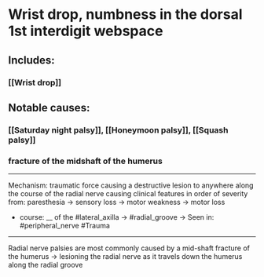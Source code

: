 # Wrist drop, numbness in the dorsal 1st interdigit webspace 
## Includes:
### [[Wrist drop]] 
## Notable causes:
### [[Saturday night palsy]], [[Honeymoon palsy]], [[Squash palsy]]
### fracture of the midshaft of the humerus 
---
Mechanism: traumatic force causing a destructive lesion to anywhere along the course of the radial nerve causing clinical features in order of severity from: paresthesia -> sensory loss -> motor weakness -> motor loss
- course: __ of the #lateral_axilla -> #radial_groove -> 
Seen in: #peripheral_nerve #Trauma 

---

Radial nerve palsies are most commonly caused by a mid-shaft fracture of the humerus -> lesioning the radial nerve as it travels down the humerus along the radial groove